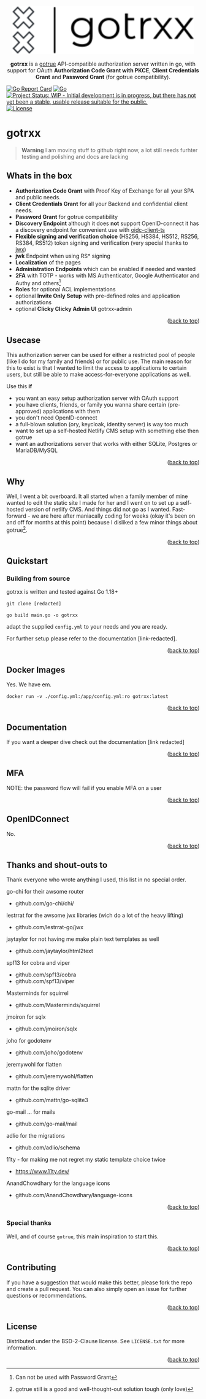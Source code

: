 <p align="center">
    <img alt="gotrxx" height="125" src="./docs/assets/logo.svg">
</p>
<a name="readme-top"></a>
<p align="center">
<strong>gotrxx</strong> is a <a href="https://github.com/netlify/gotrue">gotrue</a> API-compatible authorization server written in go, with support for OAuth <strong>Authorization Code Grant with PKCE</strong>, <strong>Client Credentials Grant</strong> and <strong>Password Grant</strong> (for gotrue compatibility).
</p>

[![Go Report Card](https://goreportcard.com/badge/github.com/eisenwinter/gotrxx)](https://goreportcard.com/report/github.com/eisenwinter/fiql-sql-adapter) [![Go](https://github.com/eisenwinter/gotrxx/actions/workflows/go.yml/badge.svg)](https://github.com/eisenwinter/fiql-sql-adapter/actions/workflows/go.yml) [![Project Status: WIP - Initial development is in progress, but there has not yet been a stable, usable release suitable for the public.](https://www.repostatus.org/badges/latest/wip.svg)](https://www.repostatus.org/#wip) [![License](https://img.shields.io/badge/License-BSD_2--Clause-orange.svg)](https://opensource.org/licenses/BSD-2-Clause)


# gotrxx

> **Warning**
> I am moving stuff to github right now, a lot still needs furhter testing and polishing and docs are lacking

## Whats in the box

- **Authorization Code Grant** with Proof Key of Exchange for all your SPA and public needs.
- **Client Credentials Grant** for all your Backend and confidential client needs.
- **Password Grant** for gotrue compatibility
- **Discovery Endpoint** although it does **not** support OpenID-connect it has a discovery endpoint for convenient use with [oidc-client-ts](https://github.com/authts/oidc-client-ts)
- **Flexible signing and verification choice**  (HS256, HS384, HS512, RS256, RS384, RS512) token signing and verification (very special thanks to [jwx](https://github.com/lestrrat-go/jwx))
- **jwk** Endpoint when using RS* signing
- **Localization** of the pages
- **Administration Endpoints** which can be enabled if needed and wanted
- **2FA** with TOTP - works with MS Authenticator, Google Authenticator and Authy and others[^1]
- **Roles** for optional ACL implementations
- optional **Invite Only Setup** with pre-defined roles and application authorizations
- optional **Clicky Clicky Admin UI** gotrxx-admin

[^1]: Can not be used with Password Grant

<p align="right">(<a href="#readme-top">back to top</a>)</p>

## Usecase

This authorization server can be used for either a restricted pool of people (like I do for my family and friends) or for public use. 
The main reason for this to exist is that I wanted to limit the access to applications to certain users, but still be able to make 
access-for-everyone applications as well.

Use this **if**
- you want an easy setup authorization server with OAuth support
- you have clients, friends, or family you wanna share certain (pre-approved) applications with them
- you don't need OpenID-connect
- a full-blown solution (ory, keycloak, identity server) is way too much
- want to set up a self-hosted Netlify CMS setup with something else then gotrue
- want an authorizations server that works with either SQLite, Postgres or MariaDB/MySQL

<p align="right">(<a href="#readme-top">back to top</a>)</p>

## Why

Well, I went a bit overboard. It all started when a family member of mine wanted to edit the static site I made for her and I went on to set up a self-hosted
version of netlify CMS. And things did not go as I wanted. Fast-forward - we are here after maniacally coding for weeks (okay it's been on and off for months at this point) because I disliked a few minor things about gotrue[^2].

[^2]: gotrue still is a good and well-thought-out solution tough (only love)

<p align="right">(<a href="#readme-top">back to top</a>)</p>

## Quickstart

### Building from source

gotrxx is written and tested against Go 1.18+

```
git clone [redacted]
```

```
go build main.go -o gotrxx
```

adapt the supplied `config.yml` to your needs and you are ready.

For further setup please refer to the documentation [link-redacted].

<p align="right">(<a href="#readme-top">back to top</a>)</p>

## Docker Images

Yes. We have em.

```
docker run -v ./config.yml:/app/config.yml:ro gotrxx:latest
```

<p align="right">(<a href="#readme-top">back to top</a>)</p>

## Documentation 

If you want a deeper dive check out the documentation 
[link redacted]

<p align="right">(<a href="#readme-top">back to top</a>)</p>

## MFA

NOTE: the password flow will fail if you enable MFA on a user

<p align="right">(<a href="#readme-top">back to top</a>)</p>

## OpenIDConnect

No. 

<p align="right">(<a href="#readme-top">back to top</a>)</p>

## Thanks and shout-outs to 

Thank everyone who wrote anything I used, this list in no special order.

go-chi for their awsome router
- github.com/go-chi/chi/

lestrrat for the awsome jwx libraries (wich do a lot of the heavy lifting)
- github.com/lestrrat-go/jwx

jaytaylor for not having me make plain text templates as well
- github.com/jaytaylor/html2text 

spf13 for cobra and viper
- github.com/spf13/cobra 
- github.com/spf13/viper

Masterminds for squirrel
- github.com/Masterminds/squirrel

jmoiron for sqlx
- github.com/jmoiron/sqlx 

joho for godotenv
- github.com/joho/godotenv 

jeremywohl for flatten 
- github.com/jeremywohl/flatten

mattn for the sqlite driver
- github.com/mattn/go-sqlite3

go-mail ... for mails
- github.com/go-mail/mail

adlio for the migrations
- github.com/adlio/schema

11ty - for making me not regret my static template choice twice
- https://www.11ty.dev/

AnandChowdhary for the language icons
- github.com/AnandChowdhary/language-icons

<p align="right">(<a href="#readme-top">back to top</a>)</p>

### Special thanks

Well, and of course ``gotrue``, this main inspiration to start this.

<p align="right">(<a href="#readme-top">back to top</a>)</p>

## Contributing

If you have a suggestion that would make this better, please fork the repo and create a pull request. You can also simply open an issue for further questions or recommendations.

<p align="right">(<a href="#readme-top">back to top</a>)</p>


## License

Distributed under the BSD-2-Clause license. See `LICENSE.txt` for more information.

<p align="right">(<a href="#readme-top">back to top</a>)</p>